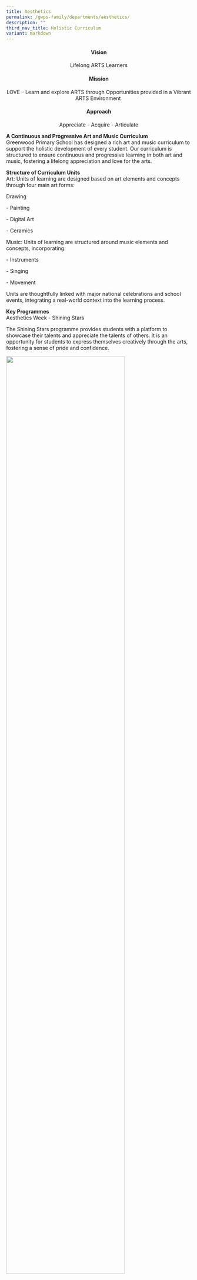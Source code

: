 ```yaml
---
title: Aesthetics
permalink: /gwps-family/departments/aesthetics/
description: ""
third_nav_title: Holistic Curriculum
variant: markdown
---
```

<h4><center><strong>Vision</strong></center></h4>
<p></p><center>Lifelong ARTS Learners</center><p></p>
<h4><center><strong>Mission</strong></center></h4>
<p></p><center>LOVE –&nbsp;Learn and explore ARTS through&nbsp;Opportunities provided
in a&nbsp;Vibrant ARTS&nbsp;Environment&nbsp;</center><p></p>
<h4><center><strong>Approach</strong></center></h4>
<p></p><center>Appreciate - Acquire - Articulate</center><p></p>
<p></p>
<p><strong>A Continuous and Progressive Art and Music Curriculum</strong>
<br>Greenwood Primary School has designed a rich art and music curriculum
to support the holistic development of every student. Our curriculum is
structured to ensure continuous and progressive learning in both art and
music, fostering a lifelong appreciation and love for the arts.</p>
<p></p>
<p><strong>Structure of Curriculum Units</strong>
<br>Art: Units of learning are designed based on art elements and concepts
through four main art forms:</p>
Drawing
<p>- Painting</p>
<p>- Digital Art</p>
<p>- Ceramics</p>
<p>Music: Units of learning are structured around music elements and concepts,
incorporating:</p>
<p>- Instruments</p>
<p>- Singing</p>
<p>- Movement</p>
<p>Units are thoughtfully linked with major national celebrations and school
events, integrating a real-world context into the learning process.</p>
<p></p>
<p><strong>Key Programmes</strong>
<br>Aesthetics Week - Shining Stars</p>
<p>The Shining Stars programme provides students with a platform to showcase
their talents and appreciate the talents of others. It is an opportunity
for students to express themselves creatively through the arts, fostering
a sense of pride and confidence.</p>
<div class="isomer-image-wrapper">
<img style="width: 80%;" height="auto" width="100%" alt="" src="/images/Holistic Curriculum/Aesthetics01.png">
</div>
<p></p>
<p><strong>Aesthetics Fest</strong>
<br>The Aesthetics Fest is designed to enhance cultural appreciation among
students, helping them understand and experience the diversity of cultural
expressions in the arts. This vibrant festival provides opportunities for
students to explore their creativity, express themselves, and showcase
their skills and talents. The Aesthetics Fest fosters a deeper appreciation
for the rich tapestry of global cultures and artistic traditions by encouraging
artistic exploration through a curated programme of visual art, music and
dances.</p>
<p></p>
<p><strong>&nbsp;Art Trail &amp; Exhibition</strong>
<br>The Art Trail and Exhibition aim to give voice to our students by creating
platforms for them to display their artworks at three different levels:
the classroom, the school, and the community. This initiative helps students
understand how artworks can serve as vessels for their expressions and
beliefs.</p>
<div class="isomer-image-wrapper">
<img style="width: 80%;" height="auto" width="100%" alt="" src="/images/Holistic Curriculum/Aesthetics02.png">
</div>
<p></p>
<p><strong>Museum Based Learning Journey &amp; Assembly Programme</strong>
<br>The Museum Based Learning (MBL) Journey extends students’ appreciation
and experience of the arts. This programme is a core part of the Primary
4 art curriculum and includes pre-, during-, and post-visit activities
to local art museums. Students engage as both artists and audience members,
culminating in a showcase of their artistic expressions. The Assembly Programme
is curated to expose students to different art forms throughout their school
years.</p>
<div class="isomer-image-wrapper">
<img style="width: 80%;" height="auto" width="100%" alt="" src="/images/Holistic Curriculum/Aesthetics03.png">
</div>
<p></p>
<p><strong>Platforms and Activities that Engages our Students in Learning</strong>
<br>Art:&nbsp; Over six years, students engage in various mediums, learning
about local artworks and artists. This strengthens their national identity
and cultural heritage appreciation. Through art discussions and projects,
students develop visual literacy, imagination, and innovation skills.</p>
<div class="isomer-image-wrapper">
<img style="width: 80%;" height="auto" width="100%" alt="" src="/images/Holistic Curriculum/Aesthetics04.png">
</div>
<p></p>
<p>Music: Students develop awareness and appreciation of music within local
and global cultures. They gain the ability to express themselves creatively
through music, involving themselves in lifelong musical pursuits. The curriculum
focuses on aural and vocal domains, individual and ensemble instrument
playing, and the development of listening, fine motor, creative thinking,
and social skills.</p>
<div class="isomer-image-wrapper">
<img style="width: 90%;" height="auto" width="100%" alt="" src="/images/Holistic Curriculum/Aesthetics05.png">
</div>
<p></p>
<div class="isomer-image-wrapper">
<img style="width:25%;float:right" height="auto" width="100%" src="/images/Small%20logo/gwps%20children%20(4).png">
</div>
<p></p>